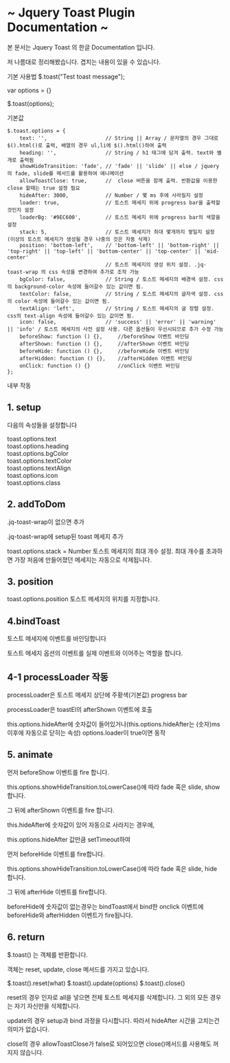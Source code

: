 # ~ Jquery Toast Plugin Documentation ~

본 문서는 Jquery Toast 의 한글 Documentation 입니다.

저 나름대로 정리해봤습니다. 겹치는 내용이 있을 수 있습니다.

기본 사용법
$.toast("Test toast message");

var options = {}

$.toast(options);

기본값

~~~
$.toast.options = {
    text: '',                   // String || Array / 문자열의 경우 그대로 $().html()로 출력, 배열의 경우 ul,li에 $().html()하여 출력
    heading: '',                // String / h1 태그에 담겨 출력. text와 별개로 출력됨
    showHideTransition: 'fade', // 'fade' || 'slide' || else / jquery의 fade, slide를 메서드를 활용하여 애니메이션
    allowToastClose: true,      //  close 버튼을 함께 출력. 반환값을 이용한 close 할때는 true 설정 필요
    hideAfter: 3000,            // Number / 몇 ms 후에 사라질지 설정
    loader: true,               // 토스트 메세지 위에 progress bar을 출력할 것인지 설정
    loaderBg: '#9EC600',        // 토스트 메세지 위에 progress bar의 색깔을 설정
    stack: 5,                   // 토스트 메세지가 최대 몇개까지 쌓일지 설정 (이상의 토스트 메세지가 생성될 경우 나중의 것은 자동 삭제)
    position: 'bottom-left',    // 'bottom-left' || 'bottom-right' || 'top-right' || 'top-left' || 'bottom-center' || 'top-center' || 'mid-center'
                                // 토스트 메세지의 생성 위치 설정. .jq-toast-wrap 의 css 속성을 변경하여 추가로 조작 가능
    bgColor: false,             // String / 토스트 메세지의 배경색 설정. css의 background-color 속성에 들어갈수 있는 값이면 됨.
    textColor: false,           // String / 토스트 메세지의 글자색 설정. css의 color 속성에 들어갈수 있는 값이면 됨.
    textAlign: 'left',          // String / 토스트 메세지의 글 정렬 설정. css의 text-align 속성에 들어갈수 있는 값이면 됨.
    icon: false,                // 'success' || 'error' || 'warning' || 'info' / 토스트 메세지의 사전 설정 사용. 다른 옵션들이 우선시되므로 추가 수정 가능
    beforeShow: function () {},     //beforeShow 이벤트 바인딩
    afterShown: function () {},     //afterShown 이벤트 바인딩
    beforeHide: function () {},     //beforeHide 이벤트 바인딩
    afterHidden: function () {},    //afterHidden 이벤트 바인딩
    onClick: function () {}         //onClick 이벤트 바인딩
};
~~~

내부 작동

## 1. setup

다음의 속성들을 설정합니다

toast.options.text  
toast.options.heading  
toast.options.bgColor  
toast.options.textColor  
toast.options.textAlign  
toast.options.icon  
toast.options.class  

## 2. addToDom

.jq-toast-wrap이 없으면 추가

.jq-toast-wrap에 setup된 toast 메세지 추가

toast.options.stack = Number 토스트 메세지의 최대 개수 설정. 최대 개수를 초과하면 가장 처음에 만들어졌던 메세지는 자동으로 삭제됩니다.

## 3. position

toast.options.position 토스트 메세지의 위치를 지정합니다.

## 4.bindToast

토스트 메세지에 이벤트를 바인딩합니다

토스트 메세지 옵션의 이벤트를 실제 이벤트와 이어주는 역할을 합니다.

## 4-1 processLoader 작동

processLoader은 토스트 메세지 상단에 주황색(기본값) progress bar

processLoader은 toastEl의 afterShown 이벤트에 호출

this.options.hideAfter에 숫자값이 들어있거나(this.options.hideAfter는 (숫자)ms 이후에 자동으로 닫히는 속성) options.loader이 true이면 동작

## 5. animate

먼저 beforeShow 이벤트를 fire 합니다.

this.options.showHideTransition.toLowerCase()에 따라 fade 혹은 slide, show 합니다.

그 뒤에 afterShown 이벤트를 fire 합니다.

this.hideAfter에 숫자값이 있어 자동으로 사라지는 경우에, 

this.options.hideAfter 값만큼 setTimeout하여 

먼저 beforeHide 이벤트를 fire합니다.

this.options.showHideTransition.toLowerCase()에 따라 fade 혹은 slide, hide 합니다.

그 뒤에 afterHide 이벤트를 fire합니다.

beforeHide에 숫자값이 없는경우는 bindToast에서 bind한 onclick 이벤트에 beforeHide와 afterHidden 이벤트가 fire됩니다.

## 6. return

$.toast() 는 객체를 반환합니다.

객체는 reset, update, close 메서드를 가지고 있습니다.

$.toast().reset(what)
$.toast().update(options)
$.toast().close()

reset의 경우 인자로 all을 넣으면 전체 토스트 메세지를 삭제합니다. 그 외의 모든 경우는 자기 자신만을 삭제합니다.

update의 경우 setup과 bind 과정을 다시합니다. 따라서 hideAfter 시간을 고치는건 의미가 없습니다.

close의 경우 allowToastClose가 false로 되어있으면 close()메서드를 사용해도 꺼지지 않습니다.
